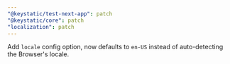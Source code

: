 ```yaml
---
"@keystatic/test-next-app": patch
"@keystatic/core": patch
"localization": patch
---
```


Add `locale` config option, now defaults to `en-US` instead of auto-detecting the Browser's locale.

